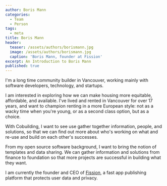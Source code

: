 ```yaml
---
author: Boris Mann
categories:
  - Team
  - Person
tags:
  - meta
title: Boris Mann
header:
  teaser: /assets/authors/borismann.jpg
  image: /assets/authors/borismann.jpg
  caption: 'Boris Mann, founder at Fission'
excerpt: An Introduction to Boris Mann
published: true
---
```

I'm a long time community builder in Vancouver, working mainly with software developers, technology, and startups.

I am interested in exploring how we can make housing more equitable, affordable, and available. I've lived and rented in Vancouver for over 17 years, and want to champion renting in a more European style: not as a wacky time when you're young, or as a second class option, but as a choice.

With Cobuilding, I want to see use gather together information, people, and solutions, so that we can find out more about who's working on what and re-use and build on each other's successes.

From my open source software background, I want to bring the notion of templates and data sharing. We can gather information and solutions from finance to foundation so that more projects are successful in building what they want.

I am currently the founder and CEO of [Fission](https://fission.codes), a fast app publishing platform that protects user data and privacy.
